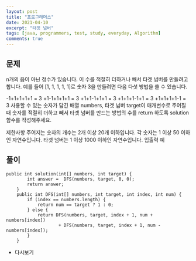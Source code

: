 ```yaml
---
layout: post
title: "프로그래머스"
date: 2021-04-10
excerpt: "타겟 넘버"
tags: [java, programmers, test, study, everyday, Algorithm]
comments: true
---
```



## 문제
 n개의 음이 아닌 정수가 있습니다. 이 수를 적절히 더하거나 빼서 타겟 넘버를 만들려고 합니다. 예를 들어 [1, 1, 1, 1, 1]로 숫자 3을 만들려면 다음 다섯 방법을 쓸 수 있습니다.

-1+1+1+1+1 = 3
+1-1+1+1+1 = 3
+1+1-1+1+1 = 3
+1+1+1-1+1 = 3
+1+1+1+1-1 = 3
사용할 수 있는 숫자가 담긴 배열 numbers, 타겟 넘버 target이 매개변수로 주어질 때 숫자를 적절히 더하고 빼서 타겟 넘버를 만드는 방법의 수를 return 하도록 solution 함수를 작성해주세요.

제한사항
주어지는 숫자의 개수는 2개 이상 20개 이하입니다.
각 숫자는 1 이상 50 이하인 자연수입니다.
타겟 넘버는 1 이상 1000 이하인 자연수입니다.
입출력 예


## 풀이


```
public int solution(int[] numbers, int target) {
        int answer =  DFS(numbers, target, 0, 0);
        return answer;
    }
    public int DFS(int[] numbers, int target, int index, int num) {
		if (index == numbers.length) {
			return num == target ? 1 : 0;
		} else {
			return DFS(numbers, target, index + 1, num + numbers[index])
					+ DFS(numbers, target, index + 1, num - numbers[index]);
		}
	}
```
* 다시보기
